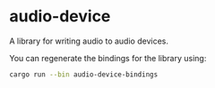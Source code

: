 # audio-device

A library for writing audio to audio devices.

You can regenerate the bindings for the library using:

```bash
cargo run --bin audio-device-bindings
```
